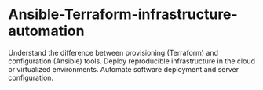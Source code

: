 # Ansible-Terraform-infrastructure-automation
Understand the difference between provisioning (Terraform) and configuration (Ansible) tools.  Deploy reproducible infrastructure in the cloud or virtualized environments.  Automate software deployment and server configuration.

